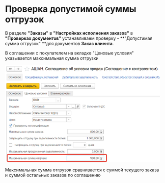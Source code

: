 # Проверка допустимой суммы отгрузок

В разделе **"Заказы"** в **"Настройках исполнения заказов"** в **"Проверках документов"** устанавливаем проверку - **"Допустимая сумма отгрузок" **для документов **Заказ клиента**.

В соглашении с покупателем на вкладке "Ценовые условия" указывается максимальная сумма отгрузки 

[![5][5]][5]

Максимальная сумма отгрузок сравнивается с суммой текущего заказа и суммой остальных заказов по соглашению 

[5]: CheckingTheAllowableAmountOfShipments.assets/5.png